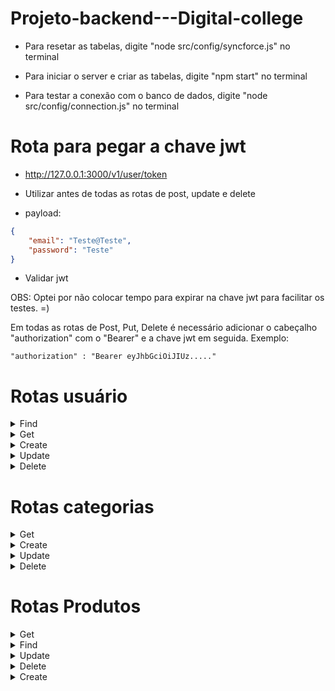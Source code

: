 # Projeto-backend---Digital-college

- Para resetar as tabelas, digite "node src/config/syncforce.js" no terminal

- Para iniciar o server e criar as tabelas, digite "npm start" no terminal

- Para testar a conexão com o banco de dados, digite "node src/config/connection.js" no terminal

# Rota para pegar a chave jwt 
- http://127.0.0.1:3000/v1/user/token

- Utilizar antes de todas as rotas de post, update e delete

- payload:
```json
{
    "email": "Teste@Teste",
    "password": "Teste"
}
```

- Validar jwt

OBS: Optei por não colocar tempo para expirar na chave jwt para facilitar os testes. =)

Em todas as rotas de Post, Put, Delete é necessário adicionar o cabeçalho "authorization" com o "Bearer" e a chave jwt em seguida.
Exemplo:

```
"authorization" : "Bearer eyJhbGciOiJIUz....."
```


# Rotas usuário
<details>
<summary>Find</summary>
Rota: http://127.0.0.1:3000/v1/user/:id

</details>
<details>
<summary>Get</summary>
Rota: http://127.0.0.1:3000/v1/user

</details>
<details>
<summary>Create</summary>
Rota: http://127.0.0.1:3000/v1/user
requer JWT

payload:
```json
{
	"firstname": "Matheus",
    "surname": "Ferreira",
    "email": "matheus@gmail",
    "password": "2130",
    "confirmPassword": "2130"
} 
```

</details>

<details>
<summary>Update</summary>
Rota: http://127.0.0.1:3000/v1/user/:id

requer JWT

payload:

```json
{
	"firstname": "Matheus",
    "surname": "Ferreira",
    "email": "matheus@gmail",
    "password": "2130",
    "confirmPassword": "2130"
} 
```

</details>
<details>
<summary>Delete</summary>
Rota: http://127.0.0.1:3000/v1/user/:id

requer JWT

</details>





# Rotas categorias

<details>
<summary>Get</summary>
Rota: http://127.0.0.1:3000/v1/category/search
</details>
<details>
<summary>Create</summary>
Rota: http://127.0.0.1:3000/v1/category

- requer JWT

payload:

```json
{
  "name": "Shoes",
  "slug": "shoes",
  "use_in_menu": true
}  
```

</details>
<details>
<summary>Update</summary>
Rota: http://127.0.0.1:3000/v1/category/:id

- requer JWT

payload:

```json
{
  "name": "Sapatos",
  "slug": "Sapatos",
  "use_in_menu": true
}  
```

</details>

<details>
<summary>Delete</summary>
Rota: http://127.0.0.1:3000/v1/category/id

requer JWT
</details>


# Rotas Produtos
<details>
<summary>Get</summary>
Rota: http://127.0.0.1:3000/v1/product/search
</details>

<details>
<summary>Find</summary>
Rota: http://127.0.0.1:3000/v1/product/:id
</details>

<details>
<summary>Update</summary>
Rota: http://127.0.0.1:3000/v1/product/:id
</details>

<details>
<summary>Delete</summary>
Rota: http://127.0.0.1:3000/v1/product/:id
</details>

<details>
<summary>Create</summary>
Rota: http://127.0.0.1:3000/v1/product

- requer JWT
requer que seja criado as categorias antes

payload:

```json
 {
    "enabled": true,
    "name": "Produto 01",
    "slug": "produto-01",
    "stock": 10,
    "description": "Descrição do produto 01",
    "price": 119.90,
    "price_with_discount": 99.90,
    "category_ids": [1,2,3],
    "images": [ 
      {
        "type": "image/png",
        "path": "base64 da imagem 1" 
      },
      {
        "type": "image/png",
        "path": "base64 da imagem 2" 
      },
      {
        "type": "image/jpg",
        "path": "base64 da imagem 3" 
      }
    ],
    "options": [
      {
        "title": "Cor",
        "shape": "square",
        "radius": 4,
        "type": "text",
        "values": ["PP", "GG", "M"]
      }
    ]
  }
```

</details>



